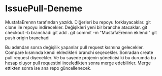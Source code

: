 # IssuePull-Deneme

MustafaErennn tarafından yazıldı. Diğerleri bu repoyu forklayacaklar. git clone ile repoyu indirecekler. Değişikleri yeni bir branche atacaklar.
git checkout -b branchadi
git add .
git commit -m "MustafaErennn eklendi"
git push origin branchadi

Bu adımdan sonra değişilik yapanlar pull request kısmına gelecekler. Compare kısmında kendi ekledikleri branchi seçecekler. Sonradan create pull request diyecekler. Ve bu sayede projenin yöneticisi ki bu durumda bu hesap oluyor pull requestini inceledikten sonra merge edebilirler. Merge ettikten sonra ise ana repo güncellenecek.
